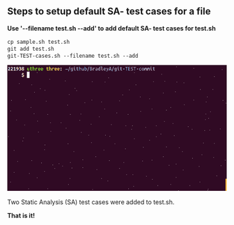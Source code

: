 ## Steps to setup default SA- test cases for a file
   
**Use '--filename test.sh --add' to add default SA- test cases for test.sh**
    
    cp sample.sh test.sh
    git add test.sh
    git-TEST-cases.sh --filename test.sh --add
    

<img id="Steps git-TEST-commit-automation-4-1.gif" src="../images/git-TEST-commit-automation-4-1.gif" >

Two Static Analysis (SA) test cases were added to test.sh.

**That is it!**
